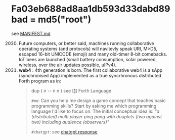 # Fa03eb688ad8aa1db593d33dabd89bad = md5("root")
see [MANIFEST.md](MANIFEST.md)

2030. Future computers, or better said, machines running collaborative operating systems (and protocols) will navitevly speak URI, M>D5, escaped 16-bit UNICODE (emoji) and many old-timer 8-bit comebacks. IoT bees are launched (small battery consumption, solar powered, wireless, over the air updates possible, uIPv4).
2031. **web4** : 4th generation is born. The first collaborative web4 is a sApp (synchronised App) implemented as a true syncrhronous distributed Forth program as in:
      >dup ( n -- n n )
      >see [[1](https://skilldrick.github.io/easyforth/)] Forth Language
      >
      >`#me`: Can you help me design a game concept that teaches basic programming skills? Start by asking me which programming language I'd like to focus on.
      >The initial conceptual idea is: _"a (distributed) multi player ping pong with douplets (two against two) including audience (observers)"_
      >
      >`#chatgpt`: see [chatgpt response](https://chatgpt.com/c/fb032432-8924-4316-a90b-7b9b6d821dd5)
